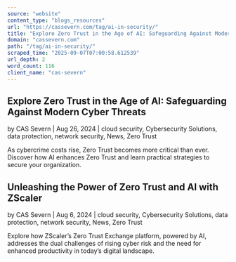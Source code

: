 ```yaml
---
source: "website"
content_type: "blogs_resources"
url: "https://cassevern.com/tag/ai-in-security/"
title: "Explore Zero Trust in the Age of AI: Safeguarding Against Modern Cyber Threats"
domain: "cassevern.com"
path: "/tag/ai-in-security/"
scraped_time: "2025-09-07T07:00:58.612539"
url_depth: 2
word_count: 116
client_name: "cas-severn"
---
```


## Explore Zero Trust in the Age of AI: Safeguarding Against Modern Cyber Threats

by CAS Severn | Aug 26, 2024 | cloud security, Cybersecurity Solutions, data protection, network security, News, Zero Trust

As cybercrime costs rise, Zero Trust becomes more critical than ever. Discover how AI enhances Zero Trust and learn practical strategies to secure your organization.

## Unleashing the Power of Zero Trust and AI with ZScaler

by CAS Severn | Aug 6, 2024 | cloud security, Cybersecurity Solutions, data protection, network security, News, Zero Trust

Explore how ZScaler’s Zero Trust Exchange platform, powered by AI, addresses the dual challenges of rising cyber risk and the need for enhanced productivity in today’s digital landscape.